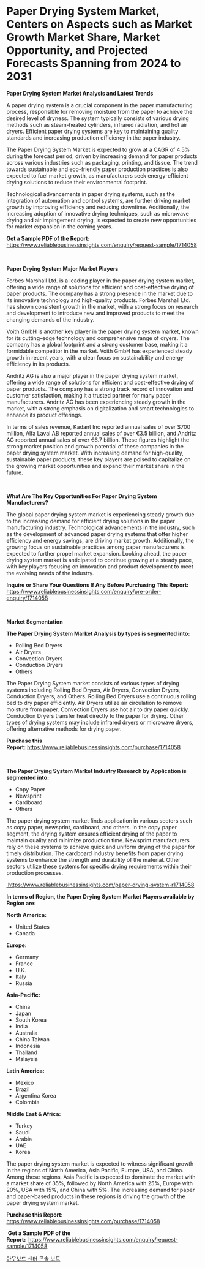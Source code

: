 <p><h1>Paper Drying System Market, Centers on Aspects such as Market Growth Market Share, Market Opportunity, and Projected Forecasts Spanning from 2024 to 2031</h1></p><p><strong>Paper Drying System Market Analysis and Latest Trends</strong></p>
<p><p>A paper drying system is a crucial component in the paper manufacturing process, responsible for removing moisture from the paper to achieve the desired level of dryness. The system typically consists of various drying methods such as steam-heated cylinders, infrared radiation, and hot air dryers. Efficient paper drying systems are key to maintaining quality standards and increasing production efficiency in the paper industry.</p><p>The Paper Drying System Market is expected to grow at a CAGR of 4.5% during the forecast period, driven by increasing demand for paper products across various industries such as packaging, printing, and tissue. The trend towards sustainable and eco-friendly paper production practices is also expected to fuel market growth, as manufacturers seek energy-efficient drying solutions to reduce their environmental footprint.</p><p>Technological advancements in paper drying systems, such as the integration of automation and control systems, are further driving market growth by improving efficiency and reducing downtime. Additionally, the increasing adoption of innovative drying techniques, such as microwave drying and air impingement drying, is expected to create new opportunities for market expansion in the coming years.</p></p>
<p><strong>Get a Sample PDF of the Report:&nbsp;</strong> <a href="https://www.reliablebusinessinsights.com/enquiry/request-sample/1714058">https://www.reliablebusinessinsights.com/enquiry/request-sample/1714058</a></p>
<p>&nbsp;</p>
<p><strong>Paper Drying System Major Market Players</strong></p>
<p><p>Forbes Marshall Ltd. is a leading player in the paper drying system market, offering a wide range of solutions for efficient and cost-effective drying of paper products. The company has a strong presence in the market due to its innovative technology and high-quality products. Forbes Marshall Ltd. has shown consistent growth in the market, with a strong focus on research and development to introduce new and improved products to meet the changing demands of the industry.</p><p>Voith GmbH is another key player in the paper drying system market, known for its cutting-edge technology and comprehensive range of dryers. The company has a global footprint and a strong customer base, making it a formidable competitor in the market. Voith GmbH has experienced steady growth in recent years, with a clear focus on sustainability and energy efficiency in its products.</p><p>Andritz AG is also a major player in the paper drying system market, offering a wide range of solutions for efficient and cost-effective drying of paper products. The company has a strong track record of innovation and customer satisfaction, making it a trusted partner for many paper manufacturers. Andritz AG has been experiencing steady growth in the market, with a strong emphasis on digitalization and smart technologies to enhance its product offerings.</p><p>In terms of sales revenue, Kadant Inc reported annual sales of over $700 million, Alfa Laval AB reported annual sales of over €3.5 billion, and Andritz AG reported annual sales of over €6.7 billion. These figures highlight the strong market position and growth potential of these companies in the paper drying system market. With increasing demand for high-quality, sustainable paper products, these key players are poised to capitalize on the growing market opportunities and expand their market share in the future.</p></p>
<p>&nbsp;</p>
<p><strong>What Are The Key Opportunities For Paper Drying System Manufacturers?</strong></p>
<p><p>The global paper drying system market is experiencing steady growth due to the increasing demand for efficient drying solutions in the paper manufacturing industry. Technological advancements in the industry, such as the development of advanced paper drying systems that offer higher efficiency and energy savings, are driving market growth. Additionally, the growing focus on sustainable practices among paper manufacturers is expected to further propel market expansion. Looking ahead, the paper drying system market is anticipated to continue growing at a steady pace, with key players focusing on innovation and product development to meet the evolving needs of the industry.</p></p>
<p><strong>Inquire or Share Your Questions If Any Before Purchasing This Report:</strong> <a href="https://www.reliablebusinessinsights.com/enquiry/pre-order-enquiry/1714058">https://www.reliablebusinessinsights.com/enquiry/pre-order-enquiry/1714058</a></p>
<p>&nbsp;</p>
<p><strong>Market Segmentation</strong></p>
<p><strong>The Paper Drying System Market Analysis by types is segmented into:</strong></p>
<p><ul><li>Rolling Bed Dryers</li><li>Air Dryers</li><li>Convection Dryers</li><li>Conduction Dryers</li><li>Others</li></ul></p>
<p><p>The Paper Drying System market consists of various types of drying systems including Rolling Bed Dryers, Air Dryers, Convection Dryers, Conduction Dryers, and Others. Rolling Bed Dryers use a continuous rolling bed to dry paper efficiently. Air Dryers utilize air circulation to remove moisture from paper. Convection Dryers use hot air to dry paper quickly. Conduction Dryers transfer heat directly to the paper for drying. Other types of drying systems may include infrared dryers or microwave dryers, offering alternative methods for drying paper.</p></p>
<p><strong>Purchase this Report:&nbsp;</strong><a href="https://www.reliablebusinessinsights.com/purchase/1714058">https://www.reliablebusinessinsights.com/purchase/1714058</a></p>
<p>&nbsp;</p>
<p><strong>The Paper Drying System Market Industry Research by Application is segmented into:</strong></p>
<p><ul><li>Copy Paper</li><li>Newsprint</li><li>Cardboard</li><li>Others</li></ul></p>
<p><p>The paper drying system market finds application in various sectors such as copy paper, newsprint, cardboard, and others. In the copy paper segment, the drying system ensures efficient drying of the paper to maintain quality and minimize production time. Newsprint manufacturers rely on these systems to achieve quick and uniform drying of the paper for timely distribution. The cardboard industry benefits from paper drying systems to enhance the strength and durability of the material. Other sectors utilize these systems for specific drying requirements within their production processes.</p></p>
<p><a href="https://www.reliablebusinessinsights.com/paper-drying-system-r1714058">&nbsp;https://www.reliablebusinessinsights.com/paper-drying-system-r1714058</a></p>
<p><strong>In terms of Region, the Paper Drying System Market Players available by Region are:</strong></p>
<p>
    <p> <strong> North America: </strong>
        <ul>
            <li>United States</li>
            <li>Canada</li>
        </ul>
        </p> 
    <p> <strong> Europe: </strong>
        <ul>
            <li>Germany</li>
            <li>France</li>
            <li>U.K.</li>
            <li>Italy</li>
            <li>Russia</li>
        </ul>
        </p> 
    <p> <strong> Asia-Pacific: </strong>
        <ul>
            <li>China</li>
            <li>Japan</li>
            <li>South Korea</li>
            <li>India</li>
            <li>Australia</li>
            <li>China Taiwan</li>
            <li>Indonesia</li>
            <li>Thailand</li>
            <li>Malaysia</li>
        </ul>
        </p> 
    <p> <strong> Latin America: </strong>
        <ul>
            <li>Mexico</li>
            <li>Brazil</li>
            <li>Argentina Korea</li>
            <li>Colombia</li>
        </ul>
        </p> 
    <p> <strong> Middle East & Africa: </strong>
        <ul>
            <li>Turkey</li>
            <li>Saudi</li>
            <li>Arabia</li>
            <li>UAE</li>
            <li>Korea</li>
        </ul>
    </p>
    </p>
<p><p>The paper drying system market is expected to witness significant growth in the regions of North America, Asia Pacific, Europe, USA, and China. Among these regions, Asia Pacific is expected to dominate the market with a market share of 35%, followed by North America with 25%, Europe with 20%, USA with 15%, and China with 5%. The increasing demand for paper and paper-based products in these regions is driving the growth of the paper drying system market.</p></p>
<p><strong>Purchase this Report: </strong><a href="https://www.reliablebusinessinsights.com/purchase/1714058">https://www.reliablebusinessinsights.com/purchase/1714058</a></p>
<p>&nbsp;<strong>Get a Sample PDF of the Report:&nbsp;&nbsp;</strong><a href="https://www.reliablebusinessinsights.com/enquiry/request-sample/1714058">https://www.reliablebusinessinsights.com/enquiry/request-sample/1714058</a></p>
<p><strong></strong></p>
<p><p><a href="https://github.com/vs019sa3m8x/Market-Research-Report-List-2/blob/main/1921978110783.md">아웃보드 센터 콘솔 보트</a></p></p>